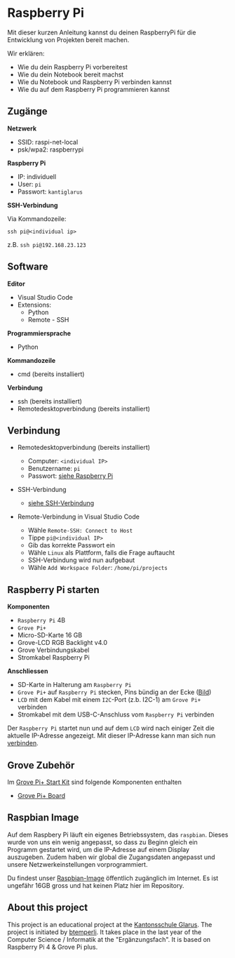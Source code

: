 # Raspberry Pi

Mit dieser kurzen Anleitung kannst du deinen RaspberryPi für die Entwicklung von Projekten bereit machen.

Wir erklären:

- Wie du dein Raspberry Pi vorbereitest
- Wie du dein Notebook bereit machst
- Wie du Notebook und Raspberry Pi verbinden kannst
- Wie du auf dem Raspberry Pi programmieren kannst

## Zugänge

**Netzwerk**

- SSID: raspi-net-local 
- psk/wpa2: raspberrypi 


**<a name="raspberrypi">Raspberry Pi</a>**

- IP: individuell
- User: `pi`
- Passwort: `kantiglarus`

**<a name="ssh">SSH-Verbindung</a>**

Via Kommandozeile:

```
ssh pi@<individual ip>
```

z.B. `ssh pi@192.168.23.123`

## Software

**Editor**

- Visual Studio Code
- Extensions:
  - Python
  - Remote - SSH

**Programmiersprache**

- Python

**Kommandozeile**

- cmd (bereits installiert)

**Verbindung**

- ssh (bereits installiert)
- Remotedesktopverbindung (bereits installiert)

## <a name="verbindung">Verbindung</a>

- Remotedesktopverbindung (bereits installiert)
  - Computer: `<individual IP>`
  - Benutzername: `pi`
  - Passwort: [siehe Raspberry Pi](#raspberrypi)

- SSH-Verbindung
  - [siehe SSH-Verbindung](#ssh)

- Remote-Verbindung in Visual Studio Code
  - Wähle `Remote-SSH: Connect to Host`
  - Tippe `pi@<individual IP>`
  - Gib das korrekte Passwort ein
  - Wähle `Linux` als Plattform, falls die Frage auftaucht
  - SSH-Verbindung wird nun aufgebaut
  - Wähle `Add Workspace Folder`: `/home/pi/projects`

  
## Raspberry Pi starten
 
**Komponenten**

- `Raspberry Pi` 4B
- `Grove Pi+`
- Micro-SD-Karte 16 GB
- Grove-LCD RGB Backlight v4.0
- Grove Verbindungskabel
- Stromkabel Raspberry Pi

**Anschliessen**

- SD-Karte in Halterung am `Raspberry Pi`
- `Grove Pi+` auf `Raspberry Pi` stecken, Pins bündig an der Ecke ([Bild](https://files.seeedstudio.com/wiki/GrovePi_Plus/img/110060049%2010_02.jpg))
- `LCD` mit dem Kabel mit einem `I2C`-Port (z.b. I2C-1) am `Grove Pi+` verbinden
- Stromkabel mit dem USB-C-Anschluss vom `Raspberry Pi` verbinden

Der `Raspberry Pi` startet nun und auf dem `LCD` wird nach einiger Zeit die aktuelle IP-Adresse angezeigt. Mit dieser IP-Adresse kann man sich nun [verbinden](#verbinden). 

## Grove Zubehör

Im [Grove Pi+ Start Kit](https://www.reichelt.de/de/de/raspberry-pi-grovepi-starter-kit-rpi-grove-start-p191306.html) sind folgende Komponenten enthalten

- [Grove Pi+ Board](components/grove-pi-plus-board.md)

## <a name="raspbian">Raspbian Image</a>

Auf dem Raspbery Pi läuft ein eigenes Betriebssystem, das `raspbian`.
Dieses wurde von uns ein wenig angepasst, so dass zu Beginn gleich ein Programm gestartet wird, um die IP-Adresse auf einem Display auszugeben.
Zudem haben wir global die Zugangsdaten angepasst und unsere Netzwerkeinstellungen vorprogrammiert.

Du findest unser [Raspbian-Image](https://schulegl-my.sharepoint.com/:u:/g/personal/beat_temperli_schulegl_ch/ES0dSR_NYTlIm83zDJxQL9gBsoBolqgW_DHI9JP9Kk7n4g?e=uYRVDt) öffentlich zugänglich im Internet. Es ist ungefähr 16GB gross und hat keinen Platz hier im Repository. 

## About this project

This project is an educational project at the [Kantonsschule Glarus](https://www.kanti-glarus.ch).
The project is initiated by [btemperli](https://github.com/btemperli). It takes place in the last year of the Computer Science / Informatik at the "Ergänzungsfach".
It is based on Raspberry Pi 4 & Grove Pi plus. 